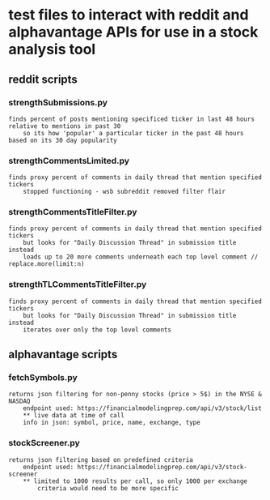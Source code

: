 # test files to interact with reddit and alphavantage APIs for use in a stock analysis tool

## reddit scripts

### strengthSubmissions.py
    finds percent of posts mentioning specificed ticker in last 48 hours relative to mentions in past 30
        so its how 'popular' a particular ticker in the past 48 hours based on its 30 day popularity

### strengthCommentsLimited.py 
    finds proxy percent of comments in daily thread that mention specified tickers
        stopped functioning - wsb subreddit removed filter flair

### strengthCommentsTitleFilter.py
    finds proxy percent of comments in daily thread that mention specified tickers
        but looks for "Daily Discussion Thread" in submission title instead
        loads up to 20 more comments underneath each top level comment // replace.more(limit:n)

### strengthTLCommentsTitleFilter.py
    finds proxy percent of comments in daily thread that mention specified tickers
        but looks for "Daily Discussion Thread" in submission title instead
        iterates over only the top level comments


## alphavantage scripts

### fetchSymbols.py
    returns json filtering for non-penny stocks (price > 5$) in the NYSE & NASDAQ
        endpoint used: https://financialmodelingprep.com/api/v3/stock/list
        ** live data at time of call
        info in json: symbol, price, name, exchange, type


### stockScreener.py
    returns json filtering based on predefined criteria
        endpoint used: https://financialmodelingprep.com/api/v3/stock-screener
        ** limited to 1000 results per call, so only 1000 per exchange
            criteria would need to be more specific
